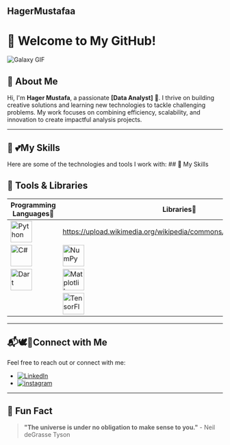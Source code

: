 ## HagerMustafaa
# 🌌 Welcome to My GitHub!  

![Galaxy GIF](https://i.gifer.com/Cci.gif)

## 👋 About Me  
Hi, I'm **Hager Mustafa**, a passionate **[Data Analyst]** 🚀. I thrive on building creative solutions and learning new technologies to tackle challenging problems. My work focuses on combining efficiency, scalability, and innovation to create impactful analysis projects.  

---

## 🚀 💕My Skills  
Here are some of the technologies and tools I work with: ## 🚀 My Skills  

## 🚀 Tools & Libraries  

| **Programming Languages🦢**     | **Libraries🎀**                     | **Databases & Tools🌷**            |
|--------------------------------|------------------------------------|-----------------------------------|
| <img src="https://img.icons8.com/color/48/000000/python.png" alt="Python" width="50"/>       | https://upload.wikimedia.org/wikipedia/commons/e/ed/Pandas_logo.svg | <img src="https://img.icons8.com/color/48/000000/mysql-logo.png" alt="MySQL" width="50"/> |
| <img src="https://img.icons8.com/color/48/000000/c-sharp-logo.png" alt="C#" width="50"/>     | <img src="https://img.icons8.com/color/48/000000/numpy.png" alt="NumPy" width="50"/>         | <img src="https://img.icons8.com/color/48/000000/microsoft-excel-2019.png" alt="Excel" width="50"/> |
| <img src="https://img.icons8.com/color/48/000000/dart.png" alt="Dart" width="50"/>           | <img src="https://upload.wikimedia.org/wikipedia/commons/8/84/Matplotlib_icon.svg" alt="Matplotlib" width="50"/> | <img src="https://img.icons8.com/color/48/000000/power-bi.png" alt="Power BI" width="50"/> |
|                                | <img src="https://img.icons8.com/color/48/000000/tensorflow.png" alt="TensorFlow" width="50"/> | <img src="https://img.icons8.com/fluency/48/000000/jupyter.png" alt="Jupyter Notebook" width="50"/> |
---

## 📬🕊️🎀Connect with Me  
Feel free to reach out or connect with me:  
- [![LinkedIn]([https://img.shields.io/badge/-LinkedIn-0077B5?logo=linkedin&logoColor=white)](https://www.linkedin.com/in/your-profile](https://www.linkedin.com/in/hajerr-mustafa?utm_source=share&utm_campaign=share_via&utm_content=profile&utm_medium=ios_app))  
- [![instagram]([https://img.shields.io/badge/-Twitter-1DA1F2?logo=twitter&logoColor=white)](https://twitter.com/your-handle](https://www.instagram.com/hagerrmu/profilecard/?igsh=MXJseWRucWx0M2JlbQ==))  


---

## 🌠 Fun Fact  
> **"The universe is under no obligation to make sense to you."** - Neil deGrasse Tyson  

